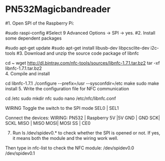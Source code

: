 # PN532Magicbandreader

#1. Open SPI of the Raspberry Pi:

#sudo raspi-config
#Select 9 Advanced Options -> SPI -> yes.
#2. Install some dependent packages

#sudo apt-get update
#sudo apt-get install libusb-dev libpcsclite-dev i2c-tools
#3. Download and unzip the source code package of libnfc

cd ~
wget http://dl.bintray.com/nfc-tools/sources/libnfc-1.7.1.tar.bz2
tar -xf libnfc-1.7.1.tar.bz2  
4. Compile and install

cd libnfc-1.7.1
./configure --prefix=/usr --sysconfdir=/etc
make
sudo make install 
5. Write the configuration file for NFC communication

cd /etc
sudo mkdir nfc
sudo nano /etc/nfc/libnfc.conf

WIRING
Toggle the switch to the SPI mode
SEL0 |	SEL1

Connect the devices:
WIRING:
PN532 |	Raspberry
   5V	|5V
  GND |	GND
   SCK|	SCKL
 MISO |	MISO
  MOSI|	MOSI
   SS |	CE0

7. Run ls /dev/spidev0.* to check whether the SPI is opened or not.
If yes, it means both the module and the wiring work well.

Then type in nfc-list to check the NFC module:
/dev/spidev0.0 /dev/spidev0.1
